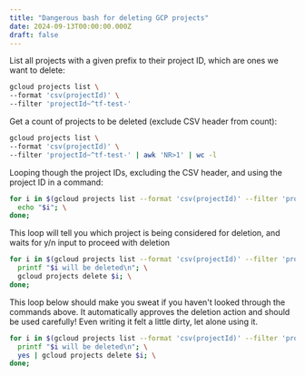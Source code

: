 ```yaml
---
title: "Dangerous bash for deleting GCP projects"
date: 2024-09-13T00:00:00.000Z
draft: false
---
```


List all projects with a given prefix to their project ID, which are ones we want to delete:

```bash
gcloud projects list \
--format 'csv(projectId)' \
--filter 'projectId~^tf-test-'  
```

Get a count of projects to be deleted (exclude CSV header from count):

```bash
gcloud projects list \
--format 'csv(projectId)' \
--filter 'projectId~^tf-test-' | awk 'NR>1' | wc -l
```

Looping though the project IDs, excluding the CSV header, and using the project ID in a command:

```bash
for i in $(gcloud projects list --format 'csv(projectId)' --filter 'projectId~^tf-test-'  | awk 'NR>1'); do \
  echo "$i"; \
done;
```

This loop will tell you which project is being considered for deletion, and waits for y/n input to proceed with deletion

```bash
for i in $(gcloud projects list --format 'csv(projectId)' --filter 'projectId~^tf-test-'  | awk 'NR>1'); do \
  printf "$i will be deleted\n"; \
  gcloud projects delete $i; \
done;
```

This loop below should make you sweat if you haven't looked through the commands above. It automatically approves the deletion action and should be used carefully!
Even writing it felt a little dirty, let alone using it.

```bash
for i in $(gcloud projects list --format 'csv(projectId)' --filter 'projectId~^tf-test-'  | awk 'NR>1'); do \
  printf "$i will be deleted\n"; \
  yes | gcloud projects delete $i; \
done;
```

